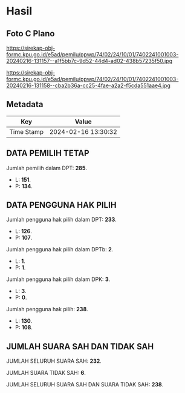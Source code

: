 # Hasil

## Foto C Plano

https://sirekap-obj-formc.kpu.go.id/e5ad/pemilu/ppwp/74/02/24/10/01/7402241001003-20240216-131157--a1f5bb7c-9d52-44d4-ad02-438b57235f50.jpg

https://sirekap-obj-formc.kpu.go.id/e5ad/pemilu/ppwp/74/02/24/10/01/7402241001003-20240216-131158--cba2b36a-cc25-4fae-a2a2-f5cda551aae4.jpg


## Metadata

| Key        | Value               |
| ---------- | ------------------- |
| Time Stamp | 2024-02-16 13:30:32 |


## DATA PEMILIH TETAP

Jumlah pemilih dalam DPT: **285**.
 * L: **151**.
 * P: **134**.

## DATA PENGGUNA HAK PILIH

Jumlah pengguna hak pilih dalam DPT: **233**.
 * L: **126**.
 * P: **107**.

Jumlah pengguna hak pilih dalam DPTb: **2**.
 * L: **1**.
 * P: **1**.

Jumlah pengguna hak pilih dalam DPK: **3**.
 * L: **3**.
 * P: **0**.

Jumlah pengguna hak pilih: **238**.
 * L: **130**.
 * P: **108**.

## JUMLAH SUARA SAH DAN TIDAK SAH

JUMLAH SELURUH SUARA SAH: **232**.

JUMLAH SUARA TIDAK SAH: **6**.

JUMLAH SELURUH SUARA SAH DAN SUARA TIDAK SAH: **238**.


